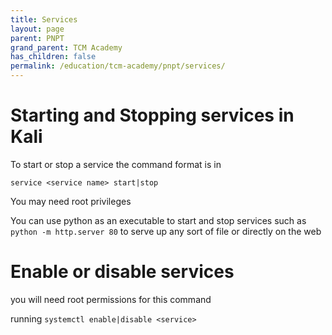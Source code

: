 ```yaml
---
title: Services
layout: page
parent: PNPT
grand_parent: TCM Academy
has_children: false
permalink: /education/tcm-academy/pnpt/services/
---
```


# Starting and Stopping services in Kali

To start or stop a service the command format is in

`service <service name> start|stop`

You may need root privileges

You can use python as an executable to start and stop services such as `python -m http.server 80` to serve up any sort of file or directly on the web

# Enable or disable services

you will need root permissions for this command

running `systemctl enable|disable <service>`

